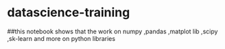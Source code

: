 # datascience-training


##this notebook shows that the work on numpy ,pandas ,matplot lib ,scipy ,sk-learn and more on  python libraries 
